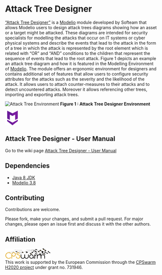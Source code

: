 Attack Tree Designer
====
[“Attack Tree Designer”](https://github.com/cpswarm/modelio-attack-tree-module) is a [Modelio](https://www.modelio.org/) module developed by Softeam that allows Modelio users to design attack trees diagrams showing how an asset or a target might be attacked. These diagrams are intended for security specialists for modelling the attacks that occur on IT systems or cyber physical systems and describe the events that lead to the attack in the form of a tree in which the attack is represented by the root element which is related with “OR” and “AND” conditions to the children that represent the sequence of events that lead to the root attack. Figure 1 depicts an example an attack tree diagram and how it is featured in the Modelling Environment of [Modelio](https://www.modelio.org/). The module offers an ergonomic environment for designers and contains additional set of features that allow users to configure security attributes for the attacks such as the severity and the likelihood of the attack. It allows users to attach counter-measures to their attacks and to detect uncountered attacks. Moreover it allows referencing other trees, importing and exporting attack trees.

![Attack Tree Environment](http://forge.modelio.org/attachments/download/22610/Example.png)
**Figure 1 : Attack Tree Designer Environment**

![alt text](https://github.com/adam-p/markdown-here/raw/master/src/common/images/icon48.png "Logo Title Text 1")


Attack Tree Designer - User Manual
----

Go to the wiki page
[Attack Tree Designer - User Manual](https://github.com/cpswarm/modelio-attack-tree-module/wiki)


## Dependencies

* [Java 8 JDK](http://www.oracle.com/technetwork/java/javase/downloads/jdk8-downloads-2133151.html) 
* [Modelio 3.8](https://www.modelio.org/downloads/download-modelio.html)

## Contributing
Contributions are welcome. 

Please fork, make your changes, and submit a pull request. For major changes, please open an issue first and discuss it with the other authors.

## Affiliation
![CPSwarm](https://github.com/cpswarm/template/raw/master/cpswarm.png)  
This work is supported by the European Commission through the [CPSwarm H2020 project](https://cpswarm.eu) under grant no. 731946.
